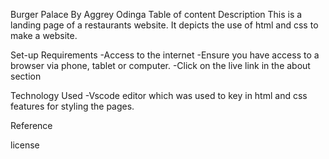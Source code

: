 Burger Palace
By Aggrey Odinga
Table of content
Description
This is a landing page of a restaurants website. It depicts the use of html and css to make a website.

Set-up
Requirements
-Access to the internet -Ensure you have access to a browser via phone, tablet or computer. -Click on the live link in the about section

Technology Used
-Vscode editor which was used to key in html and css features for styling the pages.

Reference

license
